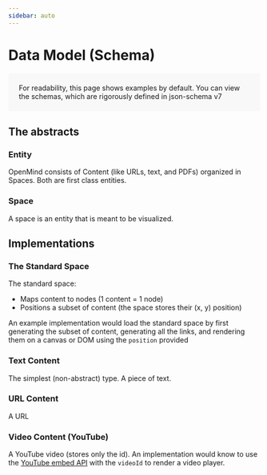 ```yaml
---
sidebar: auto
---
```


# Data Model (Schema)

<aside class="note">For readability, this page shows examples by default. You can view the schemas, which are rigorously defined in json-schema v7</aside>

## The abstracts


### Entity

OpenMind consists of Content (like URLs, text, and PDFs) organized in Spaces. Both are first class entities.

<SchemaExample v-bind:schema="schema.GenericEntitySchema" v-bind:example="example.GenericEntityExample" />

### Space

A space is an entity that is meant to be visualized.

<SchemaExample v-bind:schema="schema.GenericSpaceSchema" v-bind:example="example.GenericSpaceExample" />

## Implementations

### The Standard Space

The standard space:

* Maps content to nodes (1 content = 1 node)
* Positions a subset of content (the space stores their (x, y) position)

An example implementation would load the standard space by first generating the subset of content, generating all the links, and rendering them on a canvas or DOM using the `position` provided

<SchemaExample v-bind:schema="schema.StandardSpaceSchema" v-bind:example="example.StandardSpaceExample" />

### Text Content

The simplest (non-abstract) type. A piece of text.

<SchemaExample v-bind:schema="schema.TextSchema" v-bind:example="example.TextExample" />

### URL Content

A URL

<SchemaExample v-bind:schema="schema.URLSchema" v-bind:example="example.URLExample" />

### Video Content (YouTube)

A YouTube video (stores only the id). An implementation would know to use the [YouTube embed API](https://developers.google.com/youtube/iframe_api_reference) with the `videoId` to render a video player.

<SchemaExample v-bind:schema="schema.VideoYouTubeSchema" v-bind:example="example.VideoYouTubeExample" />

<style>
aside.note {
  padding: 1.5em;
  background: #f8f8f8;
}
</style>

<script>

// Schemas
import GenericEntitySchema from '../../../code-samples/GenericEntity.schema.json';

import GenericSpaceSchema from '../../../code-samples/GenericSpace.schema.json';
import StandardSpaceSchema from '../../../code-samples/StandardSpace.schema.json';

import TextSchema from '../../../code-samples/Text.schema.json';
import URLSchema from '../../../code-samples/URL.schema.json';
import VideoYouTubeSchema from '../../../code-samples/VideoYouTube.schema.json';

// Examples
import GenericEntityExample from '../../../code-samples/GenericEntity.example.json';

import GenericSpaceExample from '../../../code-samples/GenericSpace.example.json';
import StandardSpaceExample from '../../../code-samples/StandardSpace.example.json';

import TextExample from '../../../code-samples/Text.example.json';
import URLExample from '../../../code-samples/URL.example.json';
import VideoYouTubeExample from '../../../code-samples/VideoYouTube.example.json';

import SchemaExample from './SchemaExample';

export default {
  data () {
    return {
      schema: {
        GenericEntitySchema,
        GenericSpaceSchema,
        StandardSpaceSchema,
        TextSchema,
        URLSchema,
        VideoYouTubeSchema,
      },
      example: {
        GenericEntityExample,
        GenericSpaceExample,
        StandardSpaceExample,
        TextExample,
        URLExample,
        VideoYouTubeExample,
      }
    }
  },
  components: {
    SchemaExample,
  }
}
</script>